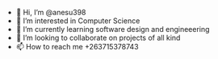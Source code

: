 - 👋 Hi, I’m @anesu398
- 👀 I’m interested in Computer Science
- 🌱 I’m currently learning software design and engineeering
- 💞️ I’m looking to collaborate on projects of all kind
- 📫 How to reach me +263715378743

<!---
anesu398/anesu398 is a ✨ special ✨ repository because its `README.md` (this file) appears on your GitHub profile.
You can click the Preview link to take a look at your changes.
--->
